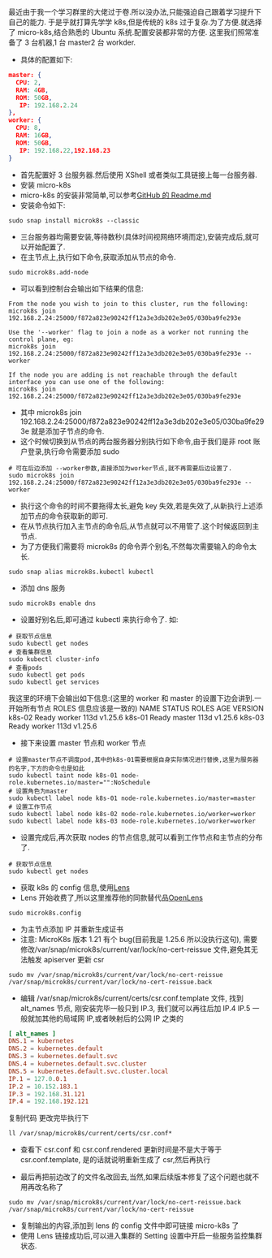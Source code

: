 最近由于我一个学习群里的大佬过于卷.所以没办法,只能强迫自己跟着学习提升下自己的能力.
于是乎就打算先学学 k8s,但是传统的 k8s 过于复杂.为了方便.就选择了 micro-k8s,结合熟悉的 Ubuntu 系统.配置安装都非常的方便.
这里我们照常准备了 3 台机器,1 台 master2 台 workder.

- 具体的配置如下:

```json
master: {
  CPU: 2,
  RAM: 4GB,
  ROM: 50GB,
   IP: 192.168.2.24
},
worker: {
  CPU: 8,
  RAM: 16GB,
  ROM: 50GB,
   IP: 192.168.22,192.168.23
}
```

- 首先配置好 3 台服务器.然后使用 XShell 或者类似工具链接上每一台服务器.
- 安装 micro-k8s
- micro-k8s 的安装非常简单,可以参考[GitHub 的 Readme.md](https://github.com/ubuntu/microk8s)
- 安装命令如下:

```shell
sudo snap install microk8s --classic
```

- 三台服务器均需要安装,等待数秒(具体时间视网络环境而定),安装完成后,就可以开始配置了.
- 在主节点上,执行如下命令,获取添加从节点的命令.

```shell
sudo microk8s.add-node
```

- 可以看到控制台会输出如下结果的信息:

```
From the node you wish to join to this cluster, run the following:
microk8s join 192.168.2.24:25000/f872a823e90242ff12a3e3db202e3e05/030ba9fe293e

Use the '--worker' flag to join a node as a worker not running the control plane, eg:
microk8s join 192.168.2.24:25000/f872a823e90242ff12a3e3db202e3e05/030ba9fe293e --worker

If the node you are adding is not reachable through the default interface you can use one of the following:
microk8s join 192.168.2.24:25000/f872a823e90242ff12a3e3db202e3e05/030ba9fe293e
```

- 其中 microk8s join 192.168.2.24:25000/f872a823e90242ff12a3e3db202e3e05/030ba9fe293e 就是添加子节点的命令.
- 这个时候切换到从节点的两台服务器分别执行如下命令,由于我们是非 root 账户登录,执行命令需要添加 sudo

```shell
# 可在后边添加 --worker参数,直接添加为worker节点,就不再需要后边设置了.
sudo microk8s join 192.168.2.24:25000/f872a823e90242ff12a3e3db202e3e05/030ba9fe293e --worker
```

- 执行这个命令的时间不要拖得太长,避免 key 失效,若是失效了,从新执行上述添加节点的命令获取新的即可.
- 在从节点执行加入主节点的命令后,从节点就可以不用管了.这个时候返回到主节点.
- 为了方便我们需要将 microk8s 的命令弄个别名,不然每次需要输入的命令太长.

```shell
sudo snap alias microk8s.kubectl kubectl
```

- 添加 dns 服务

```shell
sudo microk8s enable dns
```

- 设置好别名后,即可通过 kubectl 来执行命令了.
  如:

```shell
# 获取节点信息
sudo kubectl get nodes
# 查看集群信息
sudo kubectl cluster-info
# 查看pods
sudo kubectl get pods
sudo kubectl get services
```

我这里的环境下会输出如下信息:(这里的 worker 和 master 的设置下边会讲到.一开始所有节点 ROLES 信息应该是一致的)
NAME STATUS ROLES AGE VERSION
k8s-02 Ready worker 113d v1.25.6
k8s-01 Ready master 113d v1.25.6
k8s-03 Ready worker 113d v1.25.6

- 接下来设置 master 节点和 worker 节点

```shell
# 设置master节点不调度pod,其中的k8s-01需要根据自身实际情况进行替换,这里为服务器的名字,下方的命令也是如此
sudo kubectl taint node k8s-01 node-role.kubernetes.io/master="":NoSchedule
# 设置角色为master
sudo kubectl label node k8s-01 node-role.kubernetes.io/master=master
# 设置工作节点
sudo kubectl label node k8s-02 node-role.kubernetes.io/worker=worker
sudo kubectl label node k8s-03 node-role.kubernetes.io/worker=worker
```

- 设置完成后,再次获取 nodes 的节点信息,就可以看到工作节点和主节点的分布了.

```shell
# 获取节点信息
sudo kubectl get nodes
```

- 获取 k8s 的 config 信息,使用[Lens](https://k8slens.dev)
- Lens 开始收费了,所以这里推荐他的同款替代品[OpenLens](https://github.com/MuhammedKalkan/OpenLens/releases)

```shell
sudo microk8s.config
```

- 为主节点添加 IP 并重新生成证书
- 注意: MicroK8s 版本 1.21 有个 bug(目前我是 1.25.6 所以没执行这句), 需要修改/var/snap/microk8s/current/var/lock/no-cert-reissue 文件,避免其无法触发 apiserver 更新 csr

```shell
sudo mv /var/snap/microk8s/current/var/lock/no-cert-reissue /var/snap/microk8s/current/var/lock/no-cert-reissue.back
```

- 编辑 /var/snap/microk8s/current/certs/csr.conf.template 文件, 找到 alt_names 节点, 刚安装完毕一般只到 IP.3, 我们就可以再往后加 IP.4 IP.5 一般就加其他的局域网 IP,或者映射后的公网 IP 之类的

```conf
[ alt_names ]
DNS.1 = kubernetes
DNS.2 = kubernetes.default
DNS.3 = kubernetes.default.svc
DNS.4 = kubernetes.default.svc.cluster
DNS.5 = kubernetes.default.svc.cluster.local
IP.1 = 127.0.0.1
IP.2 = 10.152.183.1
IP.3 = 192.168.31.121
IP.4 = 192.168.192.121
```

复制代码
更改完毕执行下

```shell
ll /var/snap/microk8s/current/certs/csr.conf*
```

- 查看下 csr.conf 和 csr.conf.rendered 更新时间是不是大于等于 csr.conf.template, 是的话就说明重新生成了 csr,然后再执行

- 最后再把前边改了的文件名改回去,当然,如果后续版本修复了这个问题也就不用再改名称了

```shell
sudo mv /var/snap/microk8s/current/var/lock/no-cert-reissue.back /var/snap/microk8s/current/var/lock/no-cert-reissue
```

- 复制输出的内容,添加到 lens 的 config 文件中即可链接 micro-k8s 了
- 使用 Lens 链接成功后,可以进入集群的 Setting 设置中开启一些服务监控集群状态.
